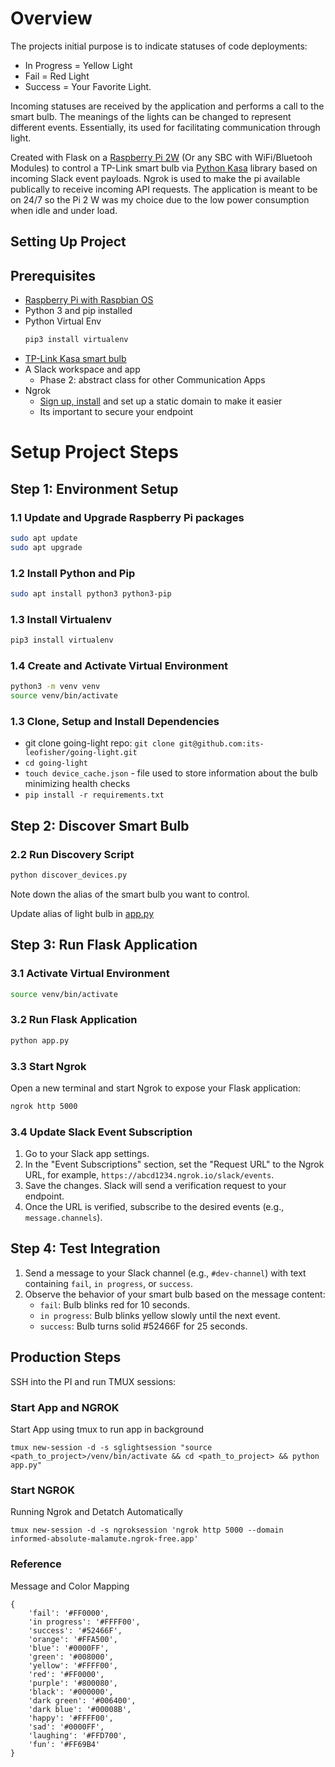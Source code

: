 # Overview

The projects initial purpose is to indicate statuses of code deployments:
   - In Progress = Yellow Light
   - Fail = Red Light
   - Success = Your Favorite Light.

Incoming statuses are received by the application and performs a call to the smart bulb.  The meanings of the lights can be changed to represent different events.  Essentially, its used for  facilitating communication through light.  

Created with Flask on a [Raspberry Pi 2W](https://www.canakit.com/raspberry-pi-zero-2-w.html) (Or any SBC with WiFi/Bluetooh Modules) to control a TP-Link smart bulb via [Python Kasa](https://github.com/python-kasa/python-kasa) library based on incoming Slack event payloads.  Ngrok is used to make the pi available publically to receive incoming API requests.  The application is meant to be on 24/7 so the Pi 2 W was my choice due to the low power consumption when idle and under load.

## Setting Up Project

## Prerequisites

- [Raspberry Pi with Raspbian OS](https://www.raspberrypi.com/products/)
- Python 3 and pip installed
- Python Virtual Env
    ```sh
    pip3 install virtualenv
    ```
- [TP-Link Kasa smart bulb](https://a.co/d/72jUNL2)
- A Slack workspace and app
    * Phase 2: abstract class for other Communication Apps
- Ngrok
  - [Sign up, install](https://ngrok.com/download) and set up a static domain to make it easier
  - Its important to secure your endpoint

# Setup Project Steps
## Step 1: Environment Setup

### 1.1 Update and Upgrade Raspberry Pi packages

```sh
sudo apt update
sudo apt upgrade
```

### 1.2 Install Python and Pip

```sh
sudo apt install python3 python3-pip
```

### 1.3 Install Virtualenv

```sh
pip3 install virtualenv
```

### 1.4 Create and Activate Virtual Environment

```sh
python3 -m venv venv
source venv/bin/activate
```

### 1.3 Clone, Setup and Install Dependencies

- git clone going-light repo: `git clone git@github.com:its-leofisher/going-light.git`
- `cd going-light`
- `touch device_cache.json` - file used to store information about the bulb minimizing health checks
- `pip install -r requirements.txt`

## Step 2: Discover Smart Bulb

### 2.2 Run Discovery Script

```sh
python discover_devices.py
```

Note down the alias of the smart bulb you want to control.

Update alias of light bulb in [app.py](https://github.com/its-leofisher/going-light/blob/bb6e9ff1efbce4e440b003eac80504671b295a8c/app.py#L12)

## Step 3: Run Flask Application

### 3.1 Activate Virtual Environment

```sh
source venv/bin/activate
```

### 3.2 Run Flask Application

```sh
python app.py
```

### 3.3 Start Ngrok

Open a new terminal and start Ngrok to expose your Flask application:

```sh
ngrok http 5000
```

### 3.4 Update Slack Event Subscription

1. Go to your Slack app settings.
2. In the "Event Subscriptions" section, set the "Request URL" to the Ngrok URL, for example, `https://abcd1234.ngrok.io/slack/events`.
3. Save the changes. Slack will send a verification request to your endpoint.
4. Once the URL is verified, subscribe to the desired events (e.g., `message.channels`).

## Step 4: Test Integration

1. Send a message to your Slack channel (e.g., `#dev-channel`) with text containing `fail`, `in progress`, or `success`.
2. Observe the behavior of your smart bulb based on the message content:
   - `fail`: Bulb blinks red for 10 seconds.
   - `in progress`: Bulb blinks yellow slowly until the next event.
   - `success`: Bulb turns solid #52466F for 25 seconds.

## Production Steps
SSH into the PI and run TMUX sessions:

### Start App and NGROK

Start App using tmux to run app in background

`tmux new-session -d -s sglightsession "source <path_to_project>/venv/bin/activate && cd <path_to_project> && python app.py"`

### Start NGROK

Running Ngrok and Detatch Automatically

`tmux new-session -d -s ngroksession 'ngrok http 5000 --domain informed-absolute-malamute.ngrok-free.app'`

### Reference
Message and Color Mapping
```
{
    'fail': '#FF0000',
    'in progress': '#FFFF00',
    'success': '#52466F',
    'orange': '#FFA500',
    'blue': '#0000FF',
    'green': '#008000',
    'yellow': '#FFFF00',
    'red': '#FF0000',
    'purple': '#800080',
    'black': '#000000',
    'dark green': '#006400',
    'dark blue': '#00008B',
    'happy': '#FFFF00',
    'sad': '#0000FF',
    'laughing': '#FFD700',
    'fun': '#FF69B4'
}
```
